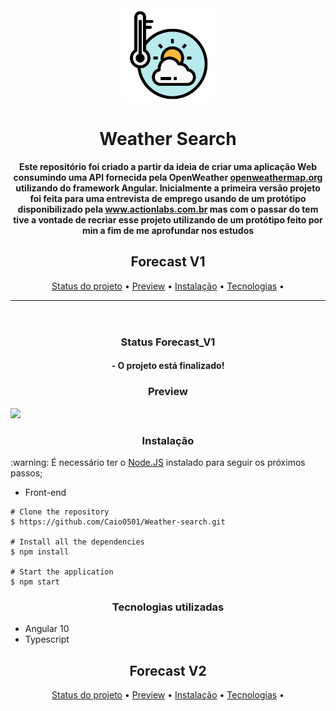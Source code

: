 <header>
  <div align="center" ><img src="./img/clima.svg" alt="logo" style=" width="150" height="150"/></div>
  <h1 align="center"> Weather Search</h1>
  <p align="center"> 
    <strong>
      Este repositório foi criado a partir da ideia de criar uma aplicação Web consumindo uma API fornecida pela OpenWeather
      <a href="https://openweathermap.org">openweathermap.org</a> utilizando do framework Angular. Inicialmente a primeira versão projeto foi feita para uma entrevista de             emprego usando de um protótipo disponibilizado pela <a href="https://www.actionlabs.com.br/">www.actionlabs.com.br</a> mas com o passar do tem tive a vontade de recriar         esse projeto utilizando de um protótipo feito por min a fim de me aprofundar nos estudos 
    </strong> 
  </p>
  <h2 align="center">Forecast V1</h2>
  <p align="center"> 
    <a href="#status_v1">Status do projeto</a> •
    <a href="#preview">Preview</a> •
    <a href="#instalacao">Instalação</a> •
    <a href="#tecnologias">Tecnologias</a> •
  </p>
  <hr/>
</header>
<main>
  <div id="status_v1">
    <h3 align="center">Status Forecast_V1</h3>
    <h4 align="center">
      - O projeto está finalizado!
    </h4>
  </div>
  <div id="preview_v1">
    <h3 align="center">Preview</h3>
    <img src="./img/Preview.gif">
  </div>
  <div id="instalacao_v1">
    <h3 align="center">Instalação</h3>
    <p> :warning: É necessário ter o <a href="https://nodejs.org/en/" target="_blank">Node.JS</a> instalado para seguir os próximos passos; </p>
  <ul><li>Front-end</li></ul>

    # Clone the repository
    $ https://github.com/Caio0501/Weather-search.git
    
    # Install all the dependencies
    $ npm install

    # Start the application
    $ npm start

  <div id="tecnologias_v1">
    <h3 align="center">Tecnologias utilizadas</h3>
    <ul>
      <li>Angular 10</li>
      <li>Typescript</li>
    </ul>
  </div>
</main>
<section>
  <h2 align="center">Forecast V2</h2>
  <p align="center"> 
    <a href="#status_v2">Status do projeto</a> •
    <a href="#preview_v2">Preview</a> •
    <a href="#instalacao_v2">Instalação</a> •
    <a href="#tecnologias_v2">Tecnologias</a> •
  </p>
</section>

